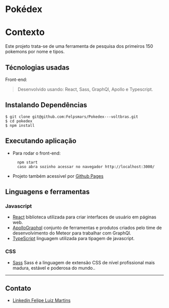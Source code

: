 # Pokédex

# Contexto
Este projeto trata-se de uma ferramenta de pesquisa dos primeiros 150 pokemons por nome e tipos.

## Técnologias usadas

Front-end:
> Desenvolvido usando: React, Sass, GraphQl, Apollo e Typescript. 

## Instalando Dependências

    $ git clone git@github.com:Felpsmars/Pokedex---voltbras.git
    $ cd pokedex
    $ npm install
## Executando aplicação

* Para rodar o front-end:

  ```
    npm start
    caso abra sozinho acessar no navegador http://localhost:3000/
  ```
 * Projeto também acessivel por [Github Pages](https://felpsmars.github.io/Pokedex---voltbras/)

  
  ## Linguagens e ferramentas

### Javascript

- [React](http://facebook.github.io/react) biblioteca utilizada para criar interfaces de usuário em páginas web.
- [ApolloGraphql](https://www.apollographql.com/docs/react/get-started/) conjunto de ferramentas e produtos criados pelo time de desenvolvimento do Meteor para trabalhar com GraphQl.
- [TypeScript](https://www.typescriptlang.org/) linguagem utilizada para tipagem de javascript.

### CSS

- [Sass](https://sass-lang.com/) Sass é a linguagem de extensão CSS de nível profissional mais madura, estável e poderosa do mundo..

---

## Contato

- [Linkedin Felipe Luiz Martins](https://www.linkedin.com/in/felipe-luiz-martins/)
